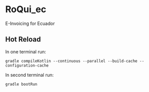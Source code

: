 # RoQui_ec
E-Invoicing for Ecuador

## Hot Reload
In one terminal run:
```
gradle compileKotlin --continuous --parallel --build-cache --configuration-cache
```
In second terminal run:
```
gradle bootRun
```

